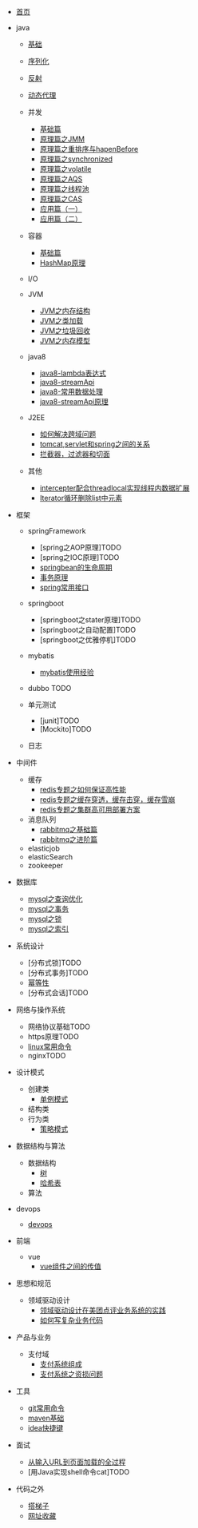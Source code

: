 * [首页](README.md)  
* java

    * [基础](./docs/java/基础/基础.md) 
    * [序列化](./docs/java/基础/序列化.md) 
    * [反射](./docs/java/基础/反射.md) 
    * [动态代理](./docs/java/基础/动态代理.md) 
    * 并发
        * [基础篇](/docs/java/并发/基础篇.md)
        * [原理篇之JMM](/docs/java/并发/原理篇之JMM.md)
        * [原理篇之重排序与hapenBefore](/docs/java/并发/原理篇之重排序与hapenBefore.md)
        * [原理篇之synchronized](/docs/java/并发/原理篇之synchronized.md)
        * [原理篇之volatile](/docs/java/并发/原理篇之volatile.md)
        * [原理篇之AQS](/docs/java/并发/原理篇之AQS.md)
        * [原理篇之线程池](/docs/java/并发/原理篇之线程池.md)
        * [原理篇之CAS](/docs/java/并发/原理篇之CAS.md)
        * [应用篇（一）](/docs/java/并发/应用篇（一）.md)
        * [应用篇（二）](/docs/java/并发/应用篇（二）.md)

    * 容器

        * [基础篇](/docs/java/容器/基础篇.md)
        * [HashMap原理](/docs/java/容器/HashMap原理.md)

    * I/O
    * JVM

        * [JVM之内存结构](/docs/java/JVM/JVM之内存结构.md)
        * [JVM之类加载](/docs/java/JVM/JVM之类加载.md)
        * [JVM之垃圾回收](/docs/java/JVM/JVM之垃圾回收.md)
        * [JVM之内存模型](/docs/java/JVM/JVM之内存模型.md)

    * java8

        * [java8-lambda表达式](/docs/java/java8/java8-lambda表达式.md)
        * [java8-streamApi](/docs/java/java8/java8-streamApi.md)
        * [java8-常用数据处理](/docs/java/java8/java8-常用数据处理.md)
        * [java8-streamApi原理](/docs/java/java8/浅谈javaStreamApi原理.md)

    * J2EE

        * [如何解决跨域问题](https://juejin.im/post/5c23993de51d457b8c1f4ee1)
        * [tomcat,servlet和spring之间的关系](https://www.cnblogs.com/shawshawwan/p/9002126.html)
        * [拦截器，过滤器和切面](https://blog.csdn.net/fly910905/docs/details/86537648)
    * 其他

        * [intercepter配合threadlocal实现线程内数据扩展](/docs/java/其他/intercepter-and-threadlocal.md)
        * [Iterator循环删除list中元素](/docs/java/其他/Iterator循环删除list中元素.md)
* 框架

    * springFramework
        * [spring之AOP原理]TODO
        * [spring之IOC原理]TODO
        * [springbean的生命周期](/docs/框架/springFramework/Bean的生命周期.md)
        * [事务原理](/docs/框架/springFramework/事务原理.md)
        * [spring常用接口](/docs/框架/springFramework/spring常用接口.md)

    * springboot
        * [springboot之stater原理]TODO
        * [springboot之自动配置]TODO
        * [springboot之优雅停机]TODO

    * mybatis
        * [mybatis使用经验](/docs/框架/mybatis/mybatis使用经验.md)
    * dubbo TODO
    * 单元测试
        * [junit]TODO
        * [Mockito]TODO
    * 日志
* 中间件
    * 缓存
        * [redis专题之如何保证高性能](/docs/中间件/缓存/redis专题之如何保证高性能.md)
        * [redis专题之缓存穿透，缓存击穿，缓存雪崩](/docs/中间件/缓存/redis专题之缓存穿透，缓存击穿，缓存雪崩.md)
        * [redis专题之集群高可用部署方案](/docs/中间件/缓存/redis专题之集群高可用部署方案.md)
    * 消息队列
        * [rabbitmq之基础篇](/docs/中间件/消息队列/rabbitmq之基础篇.md)
        * [rabbitmq之进阶篇](/docs/中间件/消息队列/rabbitmq之进阶篇.md)
    * elasticjob
    * elasticSearch
    * zookeeper
* 数据库
    * [mysql之查询优化](/docs/数据库/mysql之查询优化.md)
    * [mysql之事务](/docs/数据库/mysql之事务.md)
    * [mysql之锁](/docs/数据库/mysql之锁.md)
    * [mysql之索引](/docs/数据库/mysql之索引.md)
* 系统设计
    * [分布式锁]TODO
    * [分布式事务]TODO
    * [幂等性](/docs/系统设计/幂等性.md)
    * [分布式会话]TODO
* 网络与操作系统    
    * 网络协议基础TODO
    * https原理TODO
    * [linux常用命令](/docs/网络与操作系统/linux常用命令.md)
    * nginxTODO

* 设计模式
    * 创建类
        * [单例模式](/docs/设计模式/创建类/单例模式.md)
    * 结构类
    * 行为类
        * [策略模式](/docs/设计模式/行为类/策略模式.md)

* 数据结构与算法
    * 数据结构
        * [树](https://www.cnblogs.com/maybe2030/p/4732377.html)
        * [哈希表](https://www.cnblogs.com/maybe2030/p/4719267.html)
    * 算法
* devops
    * [devops](/docs/devops/devops.md)
* 前端
    * vue
        * [vue组件之间的传值](/docs/前端/vue组件之间的传值.md)
* 思想和规范
    * 领域驱动设计
        * [领域驱动设计在美团点评业务系统的实践](https://yq.aliyun.com/docss/319159?utm_content=m_38302)
        * [如何写复杂业务代码](https://yq.aliyun.com/articles/712581?spm=a2c4e.11155435.0.0.7c0d1500X9Q5mO)
* 产品与业务
    * 支付域
        * [支付系统组成](/docs/产品和业务/支付系统组成.md)
        * [支付系统之资损问题](/docs/产品和业务/支付系统之资损问题.md)
* 工具
    * [git常用命令](/docs/工具/git常用命令.md)
    * [maven基础](/docs/工具/maven基础.md)
    * [idea快捷键](/docs/工具/idea快捷键.md)
* 面试
    * [从输入URL到页面加载的全过程](/docs/面试/从输入URL到页面加载的全过程.md)
    * [用Java实现shell命令cat]TODO   

* 代码之外
    * [搭梯子](/docs/代码之外/搭梯子.md)
    * [网址收藏](/docs/others/网址收藏.md)



